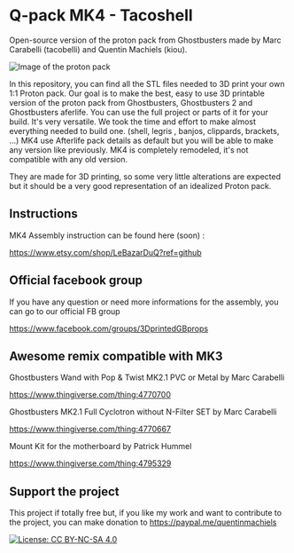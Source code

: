 # Q-pack MK4 - Tacoshell

Open-source version of the proton pack from Ghostbusters made by Marc Carabelli (tacobelli) and Quentin Machiels (kiou).

![Image of the proton pack](https://github.com/mr-kiou/q-pack/blob/MK4/QPack_MK4.JPG)

In this repository, you can find all the STL files needed to 3D print your own 1:1 Proton pack.
Our goal is to make the best, easy to use 3D printable version of the proton pack from Ghostbusters, Ghostbusters 2 and Ghostbusters aferlife.
You can use the full project or parts of it for your build. It's very versatile. 
We took the time and effort to make almost everything needed to build one. (shell, legris , banjos, clippards, brackets, ...)
MK4 use Afterlife pack details as default but you will be able to make any version like previously.
MK4 is completely remodeled, it's not compatible with any old version. 


They are made for 3D printing, so some very little alterations are expected but it should be a very good representation of an idealized Proton pack.



## Instructions
MK4 Assembly instruction can be found here (soon) :

https://www.etsy.com/shop/LeBazarDuQ?ref=github


## Official facebook group
If you have any question or need more informations for the assembly, you can go to our official FB group

https://www.facebook.com/groups/3DprintedGBprops

        
## Awesome remix compatible with MK3
Ghostbusters Wand with Pop & Twist MK2.1 PVC or Metal by Marc Carabelli

https://www.thingiverse.com/thing:4770700

Ghostbusters MK2.1 Full Cyclotron without N-Filter SET by Marc Carabelli

https://www.thingiverse.com/thing:4770667

Mount Kit for the motherboard by Patrick Hummel

https://www.thingiverse.com/thing:4795329

## Support the project

This project if totally free but, if you like my work and want to contribute to the project, you can make donation to
https://paypal.me/quentinmachiels
        
[![License: CC BY-NC-SA 4.0](https://licensebuttons.net/l/by-nc-sa/4.0/80x15.png)](https://creativecommons.org/licenses/by-nc-sa/4.0/)


